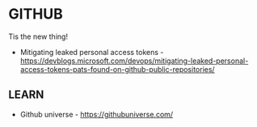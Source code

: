 # GITHUB

Tis the new thing!

* Mitigating leaked personal access tokens - https://devblogs.microsoft.com/devops/mitigating-leaked-personal-access-tokens-pats-found-on-github-public-repositories/

## LEARN

* Github universe - https://githubuniverse.com/
